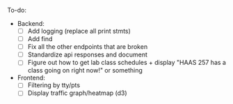 To-do:
  - Backend:
    - [ ] Add logging (replace all print stmts)
    - [ ] Add find
    - [ ] Fix all the other endpoints that are broken
    - [ ] Standardize api responses and document
    - [ ] Figure out how to get lab class schedules + display "HAAS 257 has a class going on right now!" or something
  - Frontend:
    - [ ] Filtering by tty/pts
    - [ ] Display traffic graph/heatmap (d3)
